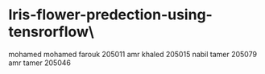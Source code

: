 # Iris-flower-predection-using-tensrorflow\
mohamed mohamed farouk 205011
amr khaled 205015
nabil tamer 205079
amr tamer 205046
